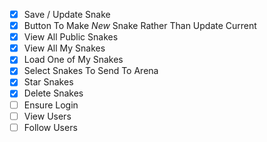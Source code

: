 
 - [x] Save / Update Snake
 - [x] Button To Make *New* Snake Rather Than Update Current
 - [x] View All Public Snakes
 - [x] View All My Snakes
 - [x] Load One of My Snakes
 - [x] Select Snakes To Send To Arena
 - [x] Star Snakes
 - [x] Delete Snakes
 - [ ] Ensure Login
 - [ ] View Users
 - [ ] Follow Users
